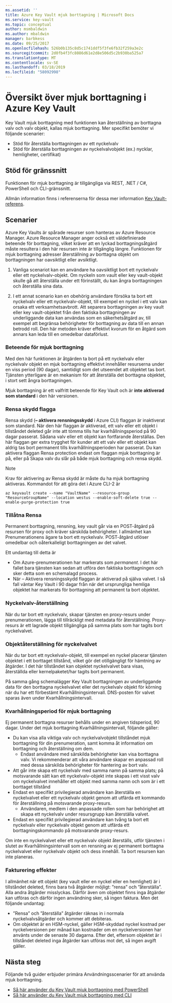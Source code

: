 ```yaml
---
ms.assetid: ''
title: Azure Key Vault mjuk borttagning | Microsoft Docs
ms.service: key-vault
ms.topic: conceptual
author: msmbaldwin
ms.author: mbaldwin
manager: barbkess
ms.date: 09/25/2017
ms.openlocfilehash: 526b0b135c8d5c1741ddf5f3fe6fb32f259a3e2c
ms.sourcegitcommit: 2d0fb4f3fc8086d61e2d8e506d5c2b930ba525a7
ms.translationtype: MT
ms.contentlocale: sv-SE
ms.lasthandoff: 03/18/2019
ms.locfileid: "58092998"
---
```

# <a name="azure-key-vault-soft-delete-overview"></a>Översikt över mjuk borttagning i Azure Key Vault

Key Vault mjuk borttagning med funktionen kan återställning av borttagna valv och valv objekt, kallas mjuk borttagning. Mer specifikt bemöter vi följande scenarier:

- Stöd för återställa borttagningen av ett nyckelvalv
- Stöd för återställa borttagningen av nyckelvalvobjekt (ex.) nycklar, hemligheter, certifikat)

## <a name="supporting-interfaces"></a>Stöd för gränssnitt

Funktionen för mjuk borttagning är tillgängliga via REST, .NET / C#, PowerShell och CLI-gränssnitt.

Allmän information finns i referenserna för dessa mer information [Key Vault-referens](https://docs.microsoft.com/azure/key-vault/).

## <a name="scenarios"></a>Scenarier

Azure Key Vaults är spårade resurser som hanteras av Azure Resource Manager. Azure Resource Manager anger också ett väldefinierade beteende för borttagning, vilket kräver att en lyckad borttagningsåtgärd måste resultera i den här resursen inte är tillgänglig längre. Funktionen för mjuk borttagning adresser återställning av borttagna objekt om borttagningen har oavsiktligt eller avsiktligt.

1. Vanliga scenariot kan en användare ha oavsiktligt bort ett nyckelvalv eller ett nyckelvalv-objekt. Om nyckeln som vault eller key vault-objekt skulle gå att återställa under ett förinställt, du kan ångra borttagningen och återställa sina data.

2. I ett annat scenario kan en obehörig användare försöka ta bort ett nyckelvalv eller ett nyckelvalv-objekt, till exempel en nyckel i ett valv kan orsaka ett verksamhetsavbrott. Att separera borttagningen av key vault eller key vault-objektet från den faktiska borttagningen av underliggande data kan användas som en säkerhetsåtgärd av, till exempel att begränsa behörigheter för borttagning av data till en annan betrodd roll. Den här metoden kräver effektivt kvorum för en åtgärd som annars kan leda till en omedelbar dataförlust.

### <a name="soft-delete-behavior"></a>Beteende för mjuk borttagning

Med den här funktionen är åtgärden ta bort på ett nyckelvalv eller nyckelvalv objekt en mjuk borttagning effektivt innehåller resurserna under en viss period (90 dagar), samtidigt som det utseendet att objektet tas bort. Tjänsten ytterligare är en mekanism för att återställa det borttagna objektet, i stort sett ångra borttagningen. 

Mjuk borttagning är ett valfritt beteende för Key Vault och är **inte aktiverad som standard** i den här versionen. 

### <a name="purge-protection--flag"></a>Rensa skydd flagga
Rensa skydd (**– aktivera rensningsskydd** i Azure CLI) flaggan är inaktiverat som standard. När den här flaggan är aktiverad, ett valv eller ett objekt i tillståndet deleted går inte att tömma tills har kvarhållningsperiod på 90 dagar passerat. Sådana valv eller ett objekt kan fortfarande återställas. Den här flaggan ger extra trygghet för kunder att ett valv eller ett objekt kan aldrig tas bort permanent tills kvarhållningsperioden har passerat. Du kan aktivera flaggan Rensa protection endast om flaggan mjuk borttagning är på, eller på Skapa valv du slår på både mjuk borttagning och rensa skydd.

> [!NOTE]
>    Krav för aktivering av Rensa skydd är måste du ha mjuk borttagning aktiveras.
> Kommandot för att göra det i Azure CLI-2 är

```
az keyvault create --name "VaultName" --resource-group "ResourceGroupName" --location westus --enable-soft-delete true --enable-purge-protection true
```

### <a name="permitted-purge"></a>Tillåtna Rensa

Permanent borttagning, rensning, key vault går via en POST-åtgärd på resursen för proxy och kräver särskilda behörigheter. I allmänhet kan Prenumerationens ägare ta bort ett nyckelvalv. POST-åtgärd utlöser omedelbar och oåterkalleligt borttagningen av det valvet. 

Ett undantag till detta är
- Om Azure-prenumerationen har markerats som *permanent*. I det här fallet bara tjänsten kan sedan att utföra den faktiska borttagningen och sker detta som en schemalagd process. 
- När – Aktivera rensningsskydd flaggan är aktiverad på själva valvet. I så fall väntar Key Vault i 90 dagar från när det ursprungliga hemliga objektet har markerats för borttagning att permanent ta bort objektet.

### <a name="key-vault-recovery"></a>Nyckelvalv-återställning

När du tar bort ett nyckelvalv, skapar tjänsten en proxy-resurs under prenumerationen, lägga till tillräckligt med metadata för återställning. Proxy-resurs är ett lagrade objekt tillgängliga på samma plats som har tagits bort nyckelvalvet. 

### <a name="key-vault-object-recovery"></a>Objektåterställning för nyckelvalvet

När du tar bort ett nyckelvalv-objekt, till exempel en nyckel placerar tjänsten objektet i ett borttaget tillstånd, vilket gör det otillgängligt för hämtning av åtgärder. I det här tillståndet kan objektet nyckelvalvet bara visas, återställda eller kernelpaketet/har tagits bort permanent. 

På samma gång schemalägger Key Vault borttagningen av underliggande data för den borttagna nyckelvalvet eller det nyckelvalv objekt för körning när du har ett förbestämt Kvarhållningsintervall. DNS-posten för valvet sparas även under Kvarhållningsintervall.

### <a name="soft-delete-retention-period"></a>Kvarhållningsperiod för mjuk borttagning

Ej permanent borttagna resurser behålls under en angiven tidsperiod, 90 dagar. Under det mjuk borttagning Kvarhållningsintervall, följande gäller:

- Du kan visa alla viktiga valv och nyckelvalvobjekt tillståndet mjuk borttagning för din prenumeration, samt komma åt information om borttagning och återställning om dem.
    - Endast användare med särskilda behörigheter kan visa borttagna valv. Vi rekommenderar att våra användare skapar en anpassad roll med dessa särskilda behörigheter för hantering av bort valv.
- Att går inte skapa ett nyckelvalv med samma namn på samma plats; på motsvarande sätt kan ett nyckelvalv-objekt inte skapas i ett visst valv om nyckelvalvet innehåller ett objekt med samma namn och som är i ett borttaget tillstånd 
- Endast en specifikt privilegierad användare kan återställa en nyckelvalvet eller ett nyckelvalv objekt genom att utfärda ett kommando för återställning på motsvarande proxy-resurs.
    - Användaren, medlem i den anpassade rollen som har behörighet att skapa ett nyckelvalv under resursgrupp kan återställa valvet.
- Endast en specifikt privilegierad användare kan tvång ta bort ett nyckelvalv eller nyckelvalv objekt genom att utfärda ett borttagningskommando på motsvarande proxy-resurs.

Om inte en nyckelvalvet eller ett nyckelvalv objekt återställs, utför tjänsten i slutet av Kvarhållningsintervall som en rensning av ej permanent borttagna nyckelvalvet eller nyckelvalv objekt och dess innehåll. Ta bort resursen kan inte planeras.

### <a name="billing-implications"></a>Fakturering effekter

I allmänhet när ett objekt (key vault eller en nyckel eller en hemlighet) är i tillståndet deleted, finns bara två åtgärder möjligt: ”rensa” och ”återställa”. Alla andra åtgärder misslyckas. Därför även om objektet finns inga åtgärder kan utföras och därför ingen användning sker, så ingen faktura. Men det följande undantag:

- ”Rensa” och ”återställa” åtgärder räknas in i normala nyckelvalvsåtgärder och kommer att debiteras.
- Om objektet är en HSM-nyckel, gäller HSM-skyddad nyckel kostnad per nyckelversionen per månad kan kostnader om en nyckelversionen har använts under de senaste 30 dagarna. Efter det, eftersom objektet är i tillståndet deleted inga åtgärder kan utföras mot det, så ingen avgift gäller.

## <a name="next-steps"></a>Nästa steg

Följande två guider erbjuder primära Användningsscenarier för att använda mjuk borttagning.

- [Så här använder du Key Vault mjuk borttagning med PowerShell](key-vault-soft-delete-powershell.md) 
- [Så här använder du Key Vault mjuk borttagning med CLI](key-vault-soft-delete-cli.md)

